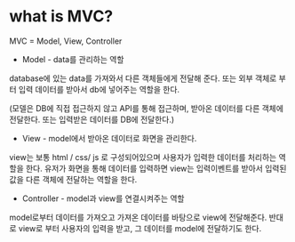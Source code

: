 # what is MVC?



MVC = Model, View, Controller

- Model - data를 관리하는 역할

database에 있는 data를 가져와서 다른 객체들에게 전달해 준다. 또는 외부 객체로 부터 입력 데이터를 받아서 db에 넣어주는 역할을 한다.

(모델은 DB에 직접 접근하지 않고 API를 통해 접근하며,  받아온 데이터를 다른 객체에 전달한다. 또는 입력받은 데이터를 DB에 전달한다.)



- View - model에서 받아온 데이터로 화면을 관리한다.

view는 보통 html / css/ js 로 구성되어있으며 사용자가 입력한 데이터를 처리하는 역할을 한다. 유저가 화면을 통해 데이터를 입력하면 view는 입력이벤트를 받아서 입력된 값을 다른 객체에 전달하는 역할을 한다.



- Controller - model과 view를 연결시켜주는 역할

model로부터 데이터를 가져오고 가져온 데이터를 바탕으로 view에 전달해준다. 반대로 view로 부터 사용자의 입력을 받고, 그 데이터를 model에 전달하기도 한다.